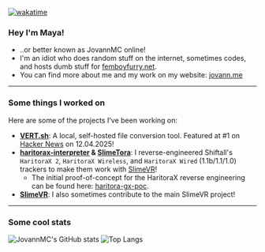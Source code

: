 [![wakatime](https://wakatime.com/badge/user/3f0ed1ab-5102-42ce-9a32-d63c5d9e840c.svg)](https://wakatime.com/@3f0ed1ab-5102-42ce-9a32-d63c5d9e840c)

### Hey I'm Maya!
* ..or better known as JovannMC online!
* I'm an idiot who does random stuff on the internet, sometimes codes, and hosts dumb stuff for [femboyfurry.net](https://femboyfurry.net).
* You can find more about me and my work on my website: [jovann.me](https://jovann.me)

---

### Some things I worked on

Here are some of the projects I've been working on:

* **[VERT.sh](https://github.com/VERT-sh)**: A local, self-hosted file conversion tool. Featured at #1 on [Hacker News](https://news.ycombinator.com/item?id=43663865) on 12.04.2025!
* **[haritorax-interpreter](https://github.com/JovannMC/haritorax-interpreter) & [SlimeTora](https://github.com/OCSYT/SlimeTora)**: I reverse-engineered Shiftall's `HaritoraX 2`, `HaritoraX Wireless`, and `HaritoraX Wired` (1.1b/1.1/1.0) trackers to make them work with [SlimeVR](https://github.com/SlimeVR)!
  * The initial proof-of-concept for the HaritoraX reverse engineering can be found here: [haritora-gx-poc](https://github.com/JovannMC/haritora-gx-poc).
* **[SlimeVR](https://github.com/SlimeVR)**: I also sometimes contribute to the main SlimeVR project!

---

### Some cool stats

![JovannMC's GitHub stats](https://github-readme-stats.vercel.app/api?username=JovannMC&&hide_title=true&show_icons=true&theme=github_dark&hide_border=true)
![Top Langs](https://github-readme-stats.vercel.app/api/top-langs/?username=JovannMC&hide_title=true&theme=github_dark&hide_border=true&layout=compact&hide=shaderlab,C%23,css,hlsl)

